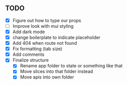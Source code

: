 ## TODO

- [x] Figure out how to type our props
- [ ] Improve look with mui styling
- [x] Add dark mode
- [x] change boilerplate to indicate placeholder
- [x] Add 404 when route not found
- [x] Fix formatting (tab size)
- [x] Add comments
- [x] Finalize structure
    - [x] Rename app folder to state or something like that
    - [x] Move slices into that folder instead
    - [x] Move apis into own folder